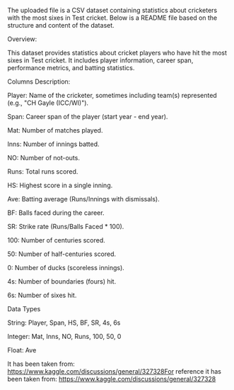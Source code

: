 The uploaded file is a CSV dataset containing statistics about cricketers with the most sixes in Test cricket. Below is a README file based on the structure and content of the dataset.

Overview:

This dataset provides statistics about cricket players who have hit the most sixes in Test cricket. It includes player information, career span, performance metrics, and batting statistics.

Columns Description:

Player: Name of the cricketer, sometimes including team(s) represented (e.g., "CH Gayle (ICC/WI)").

Span: Career span of the player (start year - end year).

Mat: Number of matches played.

Inns: Number of innings batted.

NO: Number of not-outs.

Runs: Total runs scored.

HS: Highest score in a single inning.

Ave: Batting average (Runs/Innings with dismissals).

BF: Balls faced during the career.

SR: Strike rate (Runs/Balls Faced * 100).

100: Number of centuries scored.

50: Number of half-centuries scored.

0: Number of ducks (scoreless innings).

4s: Number of boundaries (fours) hit.

6s: Number of sixes hit.

Data Types

String: Player, Span, HS, BF, SR, 4s, 6s

Integer: Mat, Inns, NO, Runs, 100, 50, 0

Float: Ave

It has been taken from: https://www.kaggle.com/discussions/general/327328For reference it has been taken from: https://www.kaggle.com/discussions/general/327328
